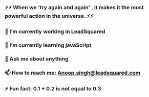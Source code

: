 ### ⚡⚡ When we 'try again and again' , it makes it the most powerful action in the universe. ⚡⚡


### 🔭 I’m currently working in LeadSquared
### 🌱 I’m currently learning javaScript
### 💬 Ask me about anything
### 📫 How to reach me: Anoop.singh@leadsquared.com
### ⚡ Fun fact: 0.1 + 0.2 is not equal to 0.3
<!--
**Technopark95/Technopark95** is a ✨ _special_ ✨ repository because its `README.md` (this file) appears on your GitHub profile.

Here are some ideas to get you started:


-->
